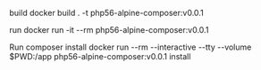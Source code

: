 build
docker build . -t php56-alpine-composer:v0.0.1

run
docker run -it --rm php56-alpine-composer:v0.0.1

Run composer install
docker run --rm --interactive --tty --volume $PWD:/app php56-alpine-composer:v0.0.1 install
